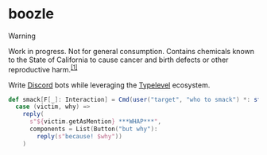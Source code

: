 # boozle

<!-- prettier-ignore -->
> [!WARNING]
> Work in progress. Not for general consumption. Contains chemicals known to
> the State of California to cause cancer and birth defects or other
> reproductive harm.<sup><a href="https://en.wikipedia.org/wiki/1986_California_Proposition_65">[1]</a></sup>

Write [Discord] bots while leveraging the [Typelevel] ecosystem.

[discord]: https://discord.com
[typelevel]: https://github.com/typelevel

```scala
def smack[F[_]: Interaction] = Cmd(user("target", "who to smack") *: string("reason", "why you're doing it")):
  case (victim, why) =>
    reply(
      s"${victim.getAsMention} ***WHAP***",
      components = List(Button("but why"):
        reply(s"because! $why"))
    )
```
